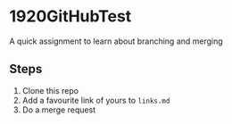 # 1920GitHubTest
A quick assignment to learn about branching and merging

## Steps 
1. Clone this repo
2. Add a favourite link of yours to `links.md`
3. Do a merge request
